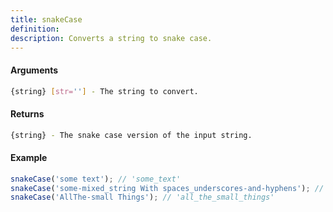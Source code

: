 ```yaml
---
title: snakeCase
definition: 
description: Converts a string to snake case.
---
```



#### Arguments


```bash
{string} [str=''] - The string to convert.
```


#### Returns


```bash
{string} - The snake case version of the input string.
```


#### Example


```ts
snakeCase('some text'); // 'some_text'snakeCase('some-mixed_string With spaces_underscores-and-hyphens'); // 'some_mixed_string_with_spaces_underscores_and_hyphens'snakeCase('AllThe-small Things'); // 'all_the_small_things'
```